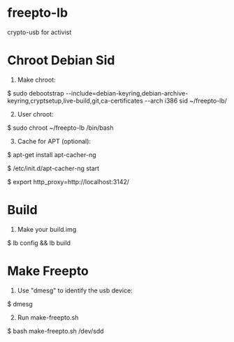 freepto-lb
==========

crypto-usb for activist

Chroot Debian Sid
=================

1. Make chroot:

 $ sudo debootstrap --include=debian-keyring,debian-archive-keyring,cryptsetup,live-build,git,ca-certificates --arch i386 sid ~/freepto-lb/

2. User chroot:

 $ sudo chroot ~/freepto-lb /bin/bash

3. Cache for APT (optional):

 $ apt-get install apt-cacher-ng
 
 $ /etc/init.d/apt-cacher-ng start
 
 $ export http_proxy=http://localhost:3142/

Build
=====

1. Make your build.img

 $ lb config && lb build

Make Freepto
============

1. Use "dmesg" to identify the usb device:

 $ dmesg

2. Run make-freepto.sh

 $ bash make-freepto.sh /dev/sdd
